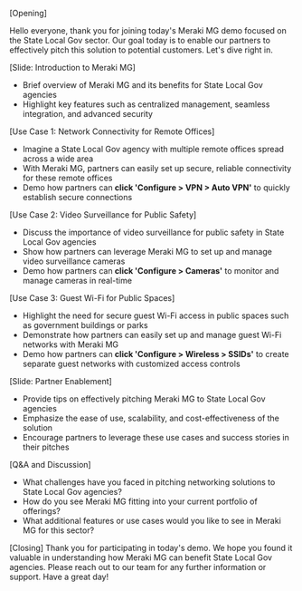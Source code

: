 [Opening]

Hello everyone, thank you for joining today's Meraki MG demo focused on the State Local Gov sector. Our goal today is to enable our partners to effectively pitch this solution to potential customers. Let's dive right in.

[Slide: Introduction to Meraki MG]
- Brief overview of Meraki MG and its benefits for State Local Gov agencies
- Highlight key features such as centralized management, seamless integration, and advanced security

[Use Case 1: Network Connectivity for Remote Offices]
- Imagine a State Local Gov agency with multiple remote offices spread across a wide area
- With Meraki MG, partners can easily set up secure, reliable connectivity for these remote offices
- Demo how partners can **click 'Configure > VPN > Auto VPN'** to quickly establish secure connections

[Use Case 2: Video Surveillance for Public Safety]
- Discuss the importance of video surveillance for public safety in State Local Gov agencies
- Show how partners can leverage Meraki MG to set up and manage video surveillance cameras
- Demo how partners can **click 'Configure > Cameras'** to monitor and manage cameras in real-time

[Use Case 3: Guest Wi-Fi for Public Spaces]
- Highlight the need for secure guest Wi-Fi access in public spaces such as government buildings or parks
- Demonstrate how partners can easily set up and manage guest Wi-Fi networks with Meraki MG
- Demo how partners can **click 'Configure > Wireless > SSIDs'** to create separate guest networks with customized access controls

[Slide: Partner Enablement]
- Provide tips on effectively pitching Meraki MG to State Local Gov agencies
- Emphasize the ease of use, scalability, and cost-effectiveness of the solution
- Encourage partners to leverage these use cases and success stories in their pitches

[Q&A and Discussion]
- What challenges have you faced in pitching networking solutions to State Local Gov agencies?
- How do you see Meraki MG fitting into your current portfolio of offerings?
- What additional features or use cases would you like to see in Meraki MG for this sector?

[Closing]
Thank you for participating in today's demo. We hope you found it valuable in understanding how Meraki MG can benefit State Local Gov agencies. Please reach out to our team for any further information or support. Have a great day!